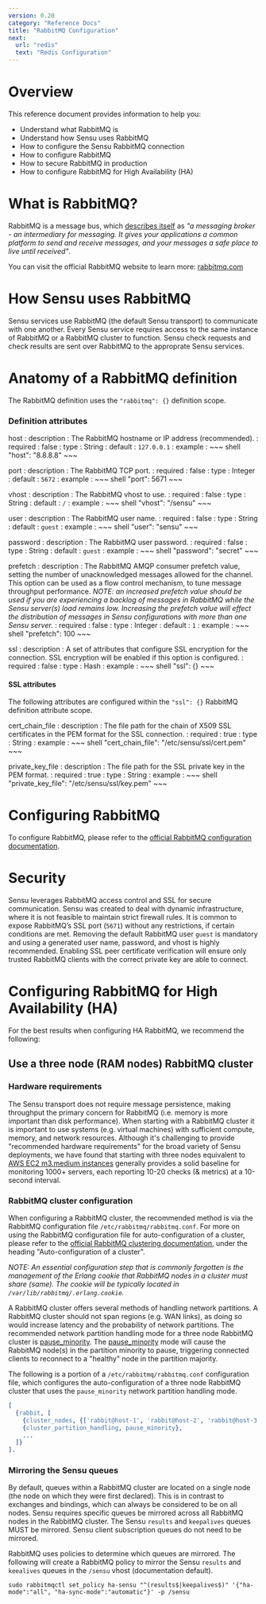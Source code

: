 ```yaml
---
version: 0.20
category: "Reference Docs"
title: "RabbitMQ Configuration"
next:
  url: "redis"
  text: "Redis Configuration"
---
```


# Overview

This reference document provides information to help you:

- Understand what RabbitMQ is
- Understand how Sensu uses RabbitMQ
- How to configure the Sensu RabbitMQ connection
- How to configure RabbitMQ
- How to secure RabbitMQ in production
- How to configure RabbitMQ for High Availability (HA)

# What is RabbitMQ?

RabbitMQ is a message bus, which [describes itself](http://www.rabbitmq.com/features.html) as _"a messaging broker - an intermediary for messaging. It gives your applications a common platform to send and receive messages, and your messages a safe place to live until received"_.

You can visit the official RabbitMQ website to learn more: [rabbitmq.com](http://www.rabbitmq.com/)

# How Sensu uses RabbitMQ

Sensu services use RabbitMQ (the default Sensu transport) to communicate with one another. Every Sensu service requires access to the same instance of RabbitMQ or a RabbitMQ cluster to function. Sensu check requests and check results are sent over RabbitMQ to the approprate Sensu services.

# Anatomy of a RabbitMQ definition

The RabbitMQ definition uses the `"rabbitmq": {}` definition scope.

### Definition attributes

host
: description
  : The RabbitMQ hostname or IP address (recommended).
: required
  : false
: type
  : String
: default
  : `127.0.0.1`
: example
  : ~~~ shell
    "host": "8.8.8.8"
    ~~~

port
: description
  : The RabbitMQ TCP port.
: required
  : false
: type
  : Integer
: default
  : `5672`
: example
  : ~~~ shell
    "port": 5671
    ~~~

vhost
: description
  : The RabbitMQ vhost to use.
: required
  : false
: type
  : String
: default
  : `/`
: example
  : ~~~ shell
    "vhost": "/sensu"
    ~~~

user
: description
  : The RabbitMQ user name.
: required
  : false
: type
  : String
: default
  : `guest`
: example
  : ~~~ shell
    "user": "sensu"
    ~~~

password
: description
  : The RabbitMQ user password.
: required
  : false
: type
  : String
: default
  : `guest`
: example
  : ~~~ shell
    "password": "secret"
    ~~~

prefetch
: description
  : The RabbitMQ AMQP consumer prefetch value, setting the number of unacknowledged messages allowed for the channel. This option can be used as a flow control mechanism, to tune message throughput performance. _NOTE: an increased prefetch value should be used if you are experiencing a backlog of messages in RabbitMQ while the Sensu server(s) load remains low. Increasing the prefetch value will effect the distribution of messages in Sensu configurations with more than one Sensu server._
: required
  : false
: type
  : Integer
: default
  : `1`
: example
  : ~~~ shell
    "prefetch": 100
    ~~~

ssl
: description
  : A set of attributes that configure SSL encryption for the connection. SSL encryption will be enabled if this option is configured.
: required
  : false
: type
  : Hash
: example
  : ~~~ shell
    "ssl": {}
    ~~~

#### SSL attributes

The following attributes are configured within the `"ssl": {}` RabbitMQ definition attribute scope.

cert_chain_file
: description
  : The file path for the chain of X509 SSL certificates in the PEM format for the SSL connection.
: required
  : true
: type
  : String
: example
  : ~~~ shell
    "cert_chain_file": "/etc/sensu/ssl/cert.pem"
    ~~~

private_key_file
: description
  : The file path for the SSL private key in the PEM format.
: required
  : true
: type
  : String
: example
  : ~~~ shell
    "private_key_file": "/etc/sensu/ssl/key.pem"
    ~~~

# Configuring RabbitMQ

To configure RabbitMQ, please refer to the [official RabbitMQ configuration documentation](https://www.rabbitmq.com/configure.html).

# Security

Sensu leverages RabbitMQ access control and SSL for secure communication. Sensu was created to deal with dynamic infrastructure, where it is not feasible to maintain strict firewall rules. It is common to expose RabbitMQ’s SSL port (`5671`) without any restrictions, if certain conditions are met. Removing the default RabbitMQ user `guest` is mandatory and using a generated user name, password, and vhost is highly recommended. Enabling SSL peer certificate verification will ensure only trusted RabbitMQ clients with the correct private key are able to connect.

# Configuring RabbitMQ for High Availability (HA)

For the best results when configuring HA RabbitMQ, we recommend the following:

## Use a three node (RAM nodes) RabbitMQ cluster

### Hardware requirements

The Sensu transport does not require message persistence, making throughput the primary concern for RabbitMQ (i.e. memory is more important than disk performance). When starting with a RabbitMQ cluster it is important to use systems (e.g. virtual machines) with sufficient compute, memory, and network resources. Although it's challenging to provide "recommended hardware requirements" for the broad variety of Sensu deployments, we have found that starting with three nodes equivalent to [AWS EC2 m3.medium instances](http://aws.amazon.com/ec2/instance-types/#M3) generally provides a solid baseline for monitoring 1000+ servers, each reporting 10-20 checks (& metrics) at a 10-second interval.

### RabbitMQ cluster configuration

When configuring a RabbitMQ cluster, the recommended method is via the RabbitMQ configuration file `/etc/rabbitmq/rabbitmq.conf`. For more on using the RabbitMQ configuration file for auto-configuration of a cluster, please refer to the [official RabbitMQ clustering documentation](https://www.rabbitmq.com/clustering.html), under the heading "Auto-configuration of a cluster".

_NOTE: An essential configuration step that is commonly forgotten is the management of the Erlang cookie that RabbitMQ nodes in a cluster must share (same). The cookie will be typically located in `/var/lib/rabbitmq/.erlang.cookie`._

A RabbitMQ cluster offers several methods of handling network partitions. A RabbitMQ cluster should not span regions (e.g. WAN links), as doing so would increase latency and the probability of network partitions. The recommended network partition handling mode for a three node RabbitMQ cluster is [pause_minority](https://www.rabbitmq.com/partitions.html#pause-minority). The [pause_minority](https://www.rabbitmq.com/partitions.html#pause-minority) mode will cause the RabbitMQ node(s) in the partition minority to pause, triggering connected clients to reconnect to a "healthy" node in the partition majority.

The following is a portion of a `/etc/rabbitmq/rabbitmq.conf` configuration file, which configures the auto-configuration of a three node RabbitMQ cluster that uses the `pause_minority` network partition handling mode.

~~~ erlang
[
  {rabbit, [
    {cluster_nodes, {['rabbit@host-1', 'rabbit@host-2', 'rabbit@host-3'], ram}},
    {cluster_partition_handling, pause_minority},
    ...
  ]}
].
~~~

### Mirroring the Sensu queues

By default, queues within a RabbitMQ cluster are located on a single node (the node on which they were first declared). This is in contrast to exchanges and bindings, which can always be considered to be on all nodes. Sensu requires specific queues be mirrored across all RabbitMQ nodes in the RabbitMQ cluster. The Sensu `results` and `keepalives` queues MUST be mirrored. Sensu client subscription queues do not need to be mirrored.

RabbitMQ uses policies to determine which queues are mirrored. The following will create a RabbitMQ policy to mirror the Sensu `results` and `keealives` queues in the `/sensu` vhost (documentation default).

~~~
sudo rabbitmqctl set_policy ha-sensu "^(results$|keepalives$)" '{"ha-mode":"all", "ha-sync-mode":"automatic"}' -p /sensu
~~~
